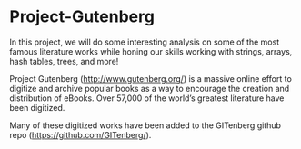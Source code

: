 # Project-Gutenberg
In this project, we will do some interesting analysis on some of the most famous literature works while honing our skills working with strings, arrays, hash tables, trees, and more!

Project Gutenberg (http://www.gutenberg.org/) is a massive online effort to digitize and archive popular books as a way to encourage the creation and distribution of eBooks. Over 57,000 of the world’s greatest literature have been digitized. 

Many of these digitized works have been added to the GITenberg github repo (https://github.com/GITenberg/). 
